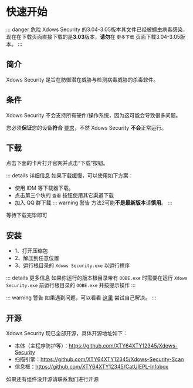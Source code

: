 # 快速开始

::: danger 危险
Xdows Security 的3.04-3.05版本其文件已经被蠕虫病毒感染，现在在下载页面直接下载的是**3.03**版本，**请勿**在 `更多下载` 页面下载3.04-3.05版本。
:::

## 简介

Xdows Security 是旨在防御潜在威胁与检测病毒威胁的杀毒软件。

## 条件

Xdows Security 不会支持所有硬件/操作系统，因为这可能会导致很多问题。

您必须**保证**您的设备**符合** [要求][sys]，不然 Xdows Security **不会**正常运行。

## 下载

点击下面的卡片打开官网并点击“下载”按钮。

<Linkcard url="https://xty64xty12345.github.io/xdows安全/download.html" title="下载 Xdows Security" description="https://xty64xty12345.github.io/xdows安全/download.html" logo="/logo.svg"/>

::: details 详细信息
如果下载缓慢，可以使用如下方案：

 - 使用 IDM 等下载器下载。
 - 点击第三个块的 `查看` 按钮使用其它渠道下载
 - 加入 QQ 群下载
::: warning 警告
方法2可能**不是最新版本**请**慎用**。
:::

等待下载完毕即可

## 安装

 - 1、打开压缩包
 - 2、解压到任意位置
 - 3、运行根目录的 `Xdows Security.exe` 以运行程序

::: details 更多信息
如果你运行的版本根目录带有 `OOBE.exe` 时需要在运行 `Xdows Security.exe` 前运行根目录的 `OOBE.exe` 并按提示操作
:::

::: warning 警告
如果遇到问题，可以看看 [这里][help] 尝试自己解决。
:::

## 开源

Xdows Security 现已全部开源，具体开源地址如下：

 - 本体（主程序防护等）：https://github.com/XTY64XTY12345/Xdows-Security
 - 扫描引擎：https://github.com/XTY64XTY12345/Xdows-Security-Scan
 - 信息框：https://github.com/XTY64XTY12345/CatUIEPL-Infobox

如果还有组件没开源请联系我们进行开源


[help]: /Xdows-Security/help
[sys]: /Xdows-Security/system

